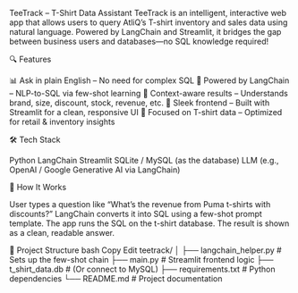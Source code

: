 TeeTrack – T-Shirt Data Assistant
TeeTrack is an intelligent, interactive web app that allows users to query AtliQ’s T-shirt inventory and sales data using natural language. Powered by LangChain and Streamlit, it bridges the gap between business users and databases—no SQL knowledge required!

🔍 Features

📊 Ask in plain English – No need for complex SQL
🤖 Powered by LangChain – NLP-to-SQL via few-shot learning
🧠 Context-aware results – Understands brand, size, discount, stock, revenue, etc.
🎨 Sleek frontend – Built with Streamlit for a clean, responsive UI
🧵 Focused on T-shirt data – Optimized for retail & inventory insights

🛠️ Tech Stack

Python
LangChain
Streamlit
SQLite / MySQL (as the database)
LLM (e.g., OpenAI / Google Generative AI via LangChain)

🚀 How It Works

User types a question like “What’s the revenue from Puma t-shirts with discounts?”
LangChain converts it into SQL using a few-shot prompt template.
The app runs the SQL on the t-shirt database.
The result is shown as a clean, readable answer.

📁 Project Structure
bash
Copy
Edit
teetrack/
│
├── langchain_helper.py       # Sets up the few-shot chain
├── main.py                   # Streamlit frontend logic
├── t_shirt_data.db           # (Or connect to MySQL)
├── requirements.txt          # Python dependencies
└── README.md                 # Project documentation
